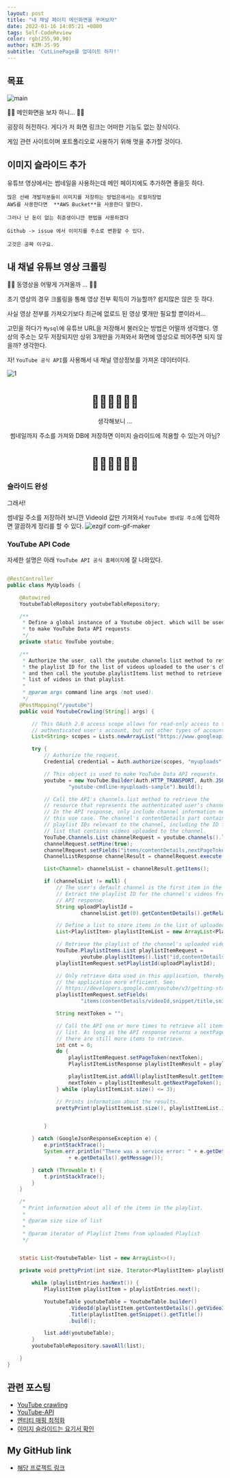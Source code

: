 ```yaml
---
layout: post
title: "내 채널 페이지 메인화면을 꾸며보자"
date: 2022-01-16 14:05:21 +0800
tags: Self-CodeReview
color: rgb(255,90,90)
author: KIM-JS-95
subtitle: 'CutLinePage를 업데이트 하자!'
---
```


## 목표
![main](https://user-images.githubusercontent.com/65659478/149650552-d1e7f3e1-8ddf-4c00-b0c5-7f03e6b4ed0d.png)

🤔🤔 메인화면을 보자 하니... 🤔🤔

굉장히 허전하다. 게다가 저 화면 링크는 어떠한 기능도 없는 장식이다.

게임 관련 사이트이며 포트폴리오로 사용하기 위해 멋을 추가할 것이다.

## 이미지 슬라이드 추가

유튜브 영상에서는 썸네일을 사용하는데 메인 페이지에도 추가하면 좋을듯 하다.

```text
많은 선배 개발자분들이 이미지를 저장하는 방법은에서는 로컬저장법
AWS를 사용한다면  **AWS Bucket**을 사용한다 말한다.

그러나 난 돈이 없는 취준생이니깐 편법을 사용하겠다

Github -> issue 에서 이미지를 주소로 변환할 수 있다.

고것은 공짜 이구요.
```


## 내 채널 유튜브 영상 크롤링

🤔🤔 동영상을 어떻게 가져올까 ... 🤔🤔

초기 영상의 경우 크롤링을 통해 영상 전부 획득이 가능할까? 쉽지많은 않은 듯 하다.

사실 영상 전부를 가져오기보다 최근에 없로드 된 영상 몇개만 필요할 뿐이라서...

고민을 하다가 `Mysql`에 유튜브 URL을 저장해서 불러오는 방법은 어떨까 생각했다. 영상의 주소는 모두 저장되지만 상위 3개만을 가져와서
화면에 영상으로 띄어주면 되지 않을까? 생각한다.

자! `YouTube 공식 API`를 사용해서 내 채널 영상정보를 가져온 데이터이다.

![1](https://user-images.githubusercontent.com/65659478/149764685-29247257-f1ac-47b2-bb39-12837b1dd499.png)


<center>
 <h1>🤔🤔🤔🤔🤔🤔</h1>
생각해보니 ... 

썸네일까지 주소를 가져와 DB에 저장하면
이미지 슬라이드에 적용할 수 있는거 아님?
<h1>🤔🤔🤔🤔🤔🤔</h1>
</center>


### 슬라이드 완성

그래서! 

썸네일 주소를 저장하려 보니깐 VideoId 값만 가져와서 `YouTube 썸네일 주소`에 입력하면 깔끔하게 정리를 할 수 있다.
![ezgif com-gif-maker](https://user-images.githubusercontent.com/65659478/150127762-368d5b2e-b905-4ce6-9d35-808e3ddb2b15.gif)


### YouTube API Code

자세한 설명은 아래 `YouTube API 공식 홈페이지`에 잘 나와있다.


```java

@RestController
public class MyUploads {

    @Autowired
    YoutubeTableRepository youtubeTableRepository;

    /**
     * Define a global instance of a Youtube object, which will be used
     * to make YouTube Data API requests.
     */
    private static YouTube youtube;

    /**
     * Authorize the user, call the youtube.channels.list method to retrieve
     * the playlist ID for the list of videos uploaded to the user's channel,
     * and then call the youtube.playlistItems.list method to retrieve the
     * list of videos in that playlist.
     *
     * @param args command line args (not used).
     */
    @PostMapping("/youtube")
    public void YoutubeCrowling(String[] args) {

        // This OAuth 2.0 access scope allows for read-only access to the
        // authenticated user's account, but not other types of account access.
        List<String> scopes = Lists.newArrayList("https://www.googleapis.com/auth/youtube.readonly");

        try {
            // Authorize the request.
            Credential credential = Auth.authorize(scopes, "myuploads");

            // This object is used to make YouTube Data API requests.
            youtube = new YouTube.Builder(Auth.HTTP_TRANSPORT, Auth.JSON_FACTORY, credential).setApplicationName(
                    "youtube-cmdline-myuploads-sample").build();

            // Call the API's channels.list method to retrieve the
            // resource that represents the authenticated user's channel.
            // In the API response, only include channel information needed for
            // this use case. The channel's contentDetails part contains
            // playlist IDs relevant to the channel, including the ID for the
            // list that contains videos uploaded to the channel.
            YouTube.Channels.List channelRequest = youtube.channels().list("contentDetails");
            channelRequest.setMine(true);
            channelRequest.setFields("items/contentDetails,nextPageToken,pageInfo");
            ChannelListResponse channelResult = channelRequest.execute();

            List<Channel> channelsList = channelResult.getItems();

            if (channelsList != null) {
                // The user's default channel is the first item in the list.
                // Extract the playlist ID for the channel's videos from the
                // API response.
                String uploadPlaylistId =
                        channelsList.get(0).getContentDetails().getRelatedPlaylists().getUploads();

                // Define a list to store items in the list of uploaded videos.
                List<PlaylistItem> playlistItemList = new ArrayList<PlaylistItem>();

                // Retrieve the playlist of the channel's uploaded videos.
                YouTube.PlaylistItems.List playlistItemRequest =
                        youtube.playlistItems().list("id,contentDetails,snippet");
                playlistItemRequest.setPlaylistId(uploadPlaylistId);

                // Only retrieve data used in this application, thereby making
                // the application more efficient. See:
                // https://developers.google.com/youtube/v3/getting-started#partial
                playlistItemRequest.setFields(
                        "items(contentDetails/videoId,snippet/title,snippet/publishedAt,snippet/thumbnails/medium/url),nextPageToken,pageInfo");

                String nextToken = "";

                // Call the API one or more times to retrieve all items in the
                // list. As long as the API response returns a nextPageToken,
                // there are still more items to retrieve.
                int cnt = 0;
                do {
                    playlistItemRequest.setPageToken(nextToken);
                    PlaylistItemListResponse playlistItemResult = playlistItemRequest.execute();

                    playlistItemList.addAll(playlistItemResult.getItems());
                    nextToken = playlistItemResult.getNextPageToken();
                } while (playlistItemList.size() <= 3);

                // Prints information about the results.
                prettyPrint(playlistItemList.size(), playlistItemList.iterator());


            }

        } catch (GoogleJsonResponseException e) {
            e.printStackTrace();
            System.err.println("There was a service error: " + e.getDetails().getCode() + " : "
                    + e.getDetails().getMessage());

        } catch (Throwable t) {
            t.printStackTrace();
        }
    }

    /*
     * Print information about all of the items in the playlist.
     *
     * @param size size of list
     *
     * @param iterator of Playlist Items from uploaded Playlist
     */


    static List<YoutubeTable> list = new ArrayList<>();

    private void prettyPrint(int size, Iterator<PlaylistItem> playlistEntries) {

        while (playlistEntries.hasNext()) {
            PlaylistItem playlistItem = playlistEntries.next();

            YoutubeTable youtubeTable = YoutubeTable.builder()
                    .VideoId(playlistItem.getContentDetails().getVideoId())
                    .Title(playlistItem.getSnippet().getTitle())
                    .build();

            list.add(youtubeTable);
        }
        youtubeTableRepository.saveAll(list);

    }
}

```

## 관련 포스팅

* [YouTube crawling](https://chulkang.tistory.com/65)
* [YouTube-API](https://developers.google.com/youtube/player_parameters?hl=ko#Manual_IFrame_Embeds)
* [엔티티 매핑 최적화](https://kim-js-95.github.io/2022/01/09/%EA%B0%9D%EC%B2%B4-%EB%A7%A4%ED%95%91.html)
* [이미지 슬라이드는 요기서 확인](http://kenwheeler.github.io/slick/)



## My GitHub link
* [해당 프로젝트 링크](https://github.com/KIM-JS-95/CutLinePages)